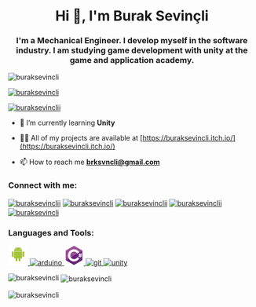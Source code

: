 <h1 align="center">Hi 👋, I'm Burak Sevinçli</h1>
<h3 align="center">I'm a Mechanical Engineer. I develop myself in the software industry. I am studying game development with unity at the game and application academy.</h3>

<p align="left"> <img src="https://komarev.com/ghpvc/?username=buraksevincli&label=Profile%20views&color=0e75b6&style=flat" alt="buraksevincli" /> </p>

<p align="left"> <a href="https://github.com/ryo-ma/github-profile-trophy"><img src="https://github-profile-trophy.vercel.app/?username=buraksevincli" alt="buraksevincli" /></a> </p>

<p align="left"> <a href="https://twitter.com/buraksevinclii" target="blank"><img src="https://img.shields.io/twitter/follow/buraksevinclii?logo=twitter&style=for-the-badge" alt="buraksevinclii" /></a> </p>

- 🌱 I’m currently learning **Unity**

- 👨‍💻 All of my projects are available at [https://buraksevincli.itch.io/](https://buraksevincli.itch.io/)

- 📫 How to reach me **brksvncli@gmail.com**

<h3 align="left">Connect with me:</h3>
<p align="left">
<a href="https://twitter.com/buraksevinclii" target="blank"><img align="center" src="https://raw.githubusercontent.com/rahuldkjain/github-profile-readme-generator/master/src/images/icons/Social/twitter.svg" alt="buraksevinclii" height="30" width="40" /></a>
<a href="https://linkedin.com/in/buraksevincli" target="blank"><img align="center" src="https://raw.githubusercontent.com/rahuldkjain/github-profile-readme-generator/master/src/images/icons/Social/linked-in-alt.svg" alt="buraksevincli" height="30" width="40" /></a>
<a href="https://fb.com/buraksevinclii" target="blank"><img align="center" src="https://raw.githubusercontent.com/rahuldkjain/github-profile-readme-generator/master/src/images/icons/Social/facebook.svg" alt="buraksevinclii" height="30" width="40" /></a>
<a href="https://instagram.com/buraksevinclii" target="blank"><img align="center" src="https://raw.githubusercontent.com/rahuldkjain/github-profile-readme-generator/master/src/images/icons/Social/instagram.svg" alt="buraksevinclii" height="30" width="40" /></a>
<a href="https://www.youtube.com/c/buraksevincli" target="blank"><img align="center" src="https://raw.githubusercontent.com/rahuldkjain/github-profile-readme-generator/master/src/images/icons/Social/youtube.svg" alt="buraksevincli" height="30" width="40" /></a>
</p>

<h3 align="left">Languages and Tools:</h3>
<p align="left"> <a href="https://developer.android.com" target="_blank" rel="noreferrer"> <img src="https://raw.githubusercontent.com/devicons/devicon/master/icons/android/android-original-wordmark.svg" alt="android" width="40" height="40"/> </a> <a href="https://www.arduino.cc/" target="_blank" rel="noreferrer"> <img src="https://cdn.worldvectorlogo.com/logos/arduino-1.svg" alt="arduino" width="40" height="40"/> </a> <a href="https://www.w3schools.com/cs/" target="_blank" rel="noreferrer"> <img src="https://raw.githubusercontent.com/devicons/devicon/master/icons/csharp/csharp-original.svg" alt="csharp" width="40" height="40"/> </a> <a href="https://git-scm.com/" target="_blank" rel="noreferrer"> <img src="https://www.vectorlogo.zone/logos/git-scm/git-scm-icon.svg" alt="git" width="40" height="40"/> </a> <a href="https://unity.com/" target="_blank" rel="noreferrer"> <img src="https://www.vectorlogo.zone/logos/unity3d/unity3d-icon.svg" alt="unity" width="40" height="40"/> </a> </p>

<p><img align="left" src="https://github-readme-stats.vercel.app/api/top-langs?username=buraksevincli&show_icons=true&locale=en&layout=compact" alt="buraksevincli" /></p>

<p>&nbsp;<img align="center" src="https://github-readme-stats.vercel.app/api?username=buraksevincli&show_icons=true&locale=en" alt="buraksevincli" /></p>

<p><img align="center" src="https://github-readme-streak-stats.herokuapp.com/?user=buraksevincli&" alt="buraksevincli" /></p>
